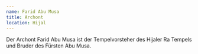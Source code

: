 ```yaml
---
name: Farid Abu Musa
title: Archont
location: Hijal
---
```

Der Archont Farid Abu Musa ist der Tempelvorsteher des Hijaler Ra Tempels und Bruder des Fürsten Abu Musa.
